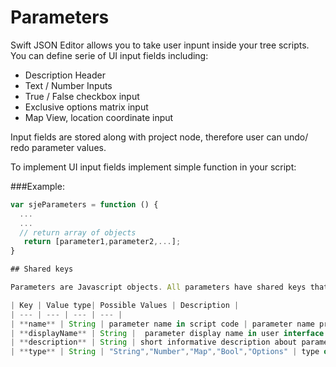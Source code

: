 # Parameters

Swift JSON Editor allows you to take user inpunt inside your tree scripts. You can define serie of UI input fields including:

* Description Header
* Text / Number Inputs
* True / False checkbox input
* Exclusive options matrix input
* Map View, location coordinate input

Input fields are stored along with project node, therefore user can undo/ redo parameter values. 

To implement UI input fields implement simple function in your script: 

###Example:

```javascript
var sjeParameters = function () {
  ...
  ...
  // return array of objects
   return [parameter1,parameter2,...];
}

## Shared keys

Parameters are Javascript objects. All parameters have shared keys that define they properties.

| Key | Value type| Possible Values | Description |
| --- | --- | --- | --- |
| **name** | String | parameter name in script code | parameter name provides access to return values from parameters |
| **displayName** | String |  parameter display name in user interface | displayName will be presented as parameter name in interface |
| **description** | String | short informative description about parameter | description will be presented to user |
| **type** | String | "String","Number","Map","Bool","Options" | type of user interface element |
